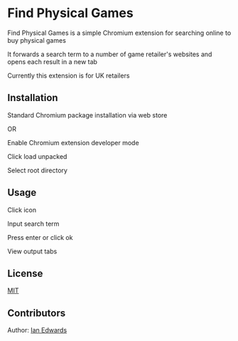 # Find Physical Games

Find Physical Games is a simple Chromium extension for searching online to buy physical games

It forwards a search term to a number of game retailer's websites and opens each result in a new tab

Currently this extension is for UK retailers

## Installation

Standard Chromium package installation via web store

OR

Enable Chromium extension developer mode

Click load unpacked

Select root directory

## Usage

Click icon

Input search term

Press enter or click ok

View output tabs

## License
[MIT](https://opensource.org/licenses/MIT)

## Contributors
Author: [Ian Edwards](https://github.com/ian-edwards)
